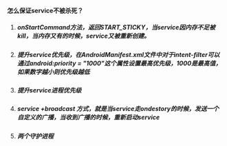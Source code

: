 #### 怎么保证service不被杀死？

1. ##### onStartCommand方法，返回START\_STICKY，当service因内存不足被kill，当内存又有的时候，service又被重新创建。
2. ##### 提升service优先级，在AndroidManifest.xml文件中对于intent-filter可以通过android:priority = "1000"这个属性设置最高优先级，1000是最高值，如果数字越小则优先级越低
3. ##### 提升service进程优先级
4. ##### service +broadcast 方式，就是当service走ondestory的时候，发送一个自定义的广播，当收到广播的时候，重新启动service
5. ##### 两个守护进程




